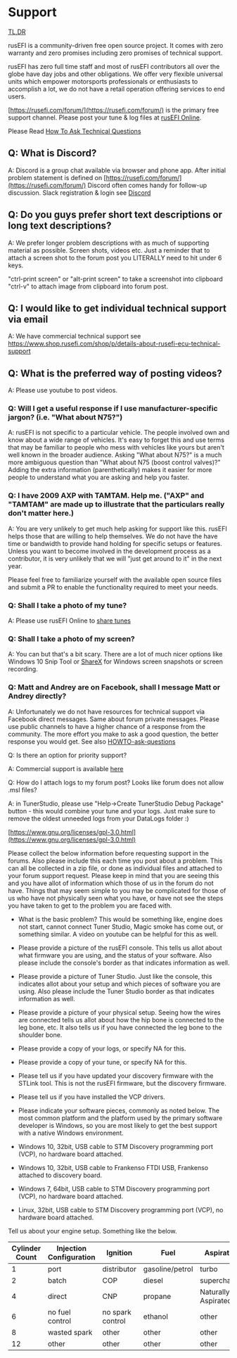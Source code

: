 # Support

[TL,DR](Knowledge-best-practices-and-Channels#q-i-need-help)

rusEFI is a community-driven free open source project. It comes with zero warranty and zero promises including zero promises of technical support.

rusEFI has zero full time staff and most of rusEFI contributors all over the globe have day jobs and other obligations.
We offer very flexible universal units which empower motorsports professionals or enthusiasts to accomplish a lot, we do not have a retail operation offering services to end users.

[https://rusefi.com/forum/](https://rusefi.com/forum/) is the primary free support channel. Please post your tune & log files at [rusEFI Online](Online).

Please Read [How To Ask Technical Questions](https://opensource.com/life/16/10/how-ask-technical-questions)

## Q: What is Discord?

A: Discord is a group chat available via browser and phone app. After initial problem statement is defined on [https://rusefi.com/forum/](https://rusefi.com/forum/) Discord often comes handy for follow-up discussion. Slack registration & login see [Discord](Discord)

## Q: Do you guys prefer short text descriptions or long text descriptions?

A: We prefer longer problem descriptions with as much of supporting material as possible. Screen shots, videos etc.
Just a reminder that to attach a screen shot to the forum post you LITERALLY need to hit under 6 keys.

"ctrl-print screen" or "alt-print screen" to take a screenshot into clipboard
"ctrl-v" to attach image from clipboard into forum post.

## Q: I would like to get individual technical support via email

A: We have commercial technical support see https://www.shop.rusefi.com/shop/p/details-about-rusefi-ecu-technical-support

## Q: What is the preferred way of posting videos?

A: Please use youtube to post videos.

### Q: Will I get a useful response if I use manufacturer-specific jargon? (i.e. "What about N75?")

A: rusEFI is not specific to a particular vehicle.  The people involved own and know about a wide range of vehicles.  It's easy to forget this and use terms that may be familiar to people who mess with vehicles like yours but aren't well known in the broader audience.  Asking "What about N75?" is a much more ambiguous question than "What about N75 (boost control valves)?"  Adding the extra information (parenthetically) makes it easier for more people to understand what you are asking and help you faster.

### Q: I have 2009 AXP with TAMTAM.  Help me.  ("AXP" and "TAMTAM" are made up to illustrate that the particulars really don't matter here.)

A: You are very unlikely to get much help asking for support like this.  rusEFI helps those that are willing to help themselves.  We do not have the have time or bandwidth to provide hand holding for specific setups or features.  Unless you want to become involved in the development process as a contributor, it is very unlikely that we will "just get around to it" in the next year.

Please feel free to familiarize yourself with the available open source files and submit a PR to enable the functionality required to meet your needs.

### Q: Shall I take a photo of my tune?

A: Please use rusEFI Online to [share tunes](HOWTO-upload-tune)

### Q: Shall I take a photo of my screen?

A: You can but that's a bit scary. There are a lot of much nicer options like Windows 10 Snip Tool or [ShareX](https://getsharex.com/) for Windows screen snapshots or screen recording.

### Q: Matt and Andrey are on Facebook, shall I message Matt or Andrey directly?

A: Unfortunately we do not have resources for technical support via Facebook direct messages.
Same about forum private messages. Please use public channels to have a higher chance of a response from the community. The more effort you make to ask a good question, the better response you would get. See also [HOWTO-ask-questions](HOWTO-ask-questions)

Q: Is there an option for priority support?

A: Commercial support is available [here](https://www.ebay.com/itm/334964766467)

Q: How do I attach logs to my forum post? Looks like forum does not allow .msl files?

A: in TunerStudio, please use "Help->Create TunerStudio Debug Package" button - this would combine your tune and your logs.
Just make sure to remove the oldest unneeded logs from your DataLogs folder :)

[https://www.gnu.org/licenses/gpl-3.0.html](https://www.gnu.org/licenses/gpl-3.0.html)

 Please collect the below information before requesting support in the forums. Also please include this each time you post about a problem. This can all be collected in a zip file, or done as individual files and attached to your forum support request. Please keep in mind that you are seeing this and you have allot of information which those of us in the forum do not have. Things that may seem simple to you may be complicated for those of us who have not physically seen what you have, or have not see the steps you have taken to get to the problem you are faced with.

- What is the basic problem? This would be something like, engine does not start, cannot connect Tuner Studio, Magic smoke has come out, or something similar. A video on youtube can be helpful for this as well.

- Please provide a picture of the rusEFI console. This tells us allot about what firmware you are using, and the status of your software. Also please include the console's border as that indicates information as well.

- Please provide a picture of Tuner Studio. Just like the console, this indicates allot about your setup and which pieces of software you are using. Also please include the Tuner Studio border as that indicates information as well.

- Please provide a picture of your physical setup. Seeing how the wires are connected tells us allot about how the hip bone is connected to the leg bone, etc. It also tells us if you have connected the leg bone to the shoulder bone.

- Please provide a copy of your logs, or specify NA for this.

- Please provide a copy of your tune, or specify NA for this.

- Please tell us if you have updated your discovery firmware with the STLink tool. This is not the rusEFI firmware, but the discovery firmware.

- Please tell us if you have installed the VCP drivers.

- Please indicate your software pieces, commonly as noted below. The most common platform and the platform used by the primary software developer is Windows, so you are most likely to get the best support with a native Windows environment.

- Windows 10, 32bit, USB cable to STM Discovery programming port (VCP), no hardware board attached.
- Windows 10, 32bit, USB cable to Frankenso FTDI USB, Frankenso attached to discovery board.
- Windows 7, 64bit, USB cable to STM Discovery programming port (VCP), no hardware board attached.
- Linux, 32bit, USB cable to STM Discovery programming port (VCP), no hardware board attached.

Tell us about your engine setup. Something like the below.

|Cylinder Count|Injection Configuration|Ignition|Fuel|Aspiration|
|-|-|-|-|-|
|1|port|distributor|gasoline/petrol|turbo|
|2|batch|COP|diesel|supercharger|
|4|direct|CNP|propane|Naturally Aspirated|
|6|no fuel control|no spark control|ethanol|other|
|8|wasted spark|other|other|other|
|12|other|other|other|other|
